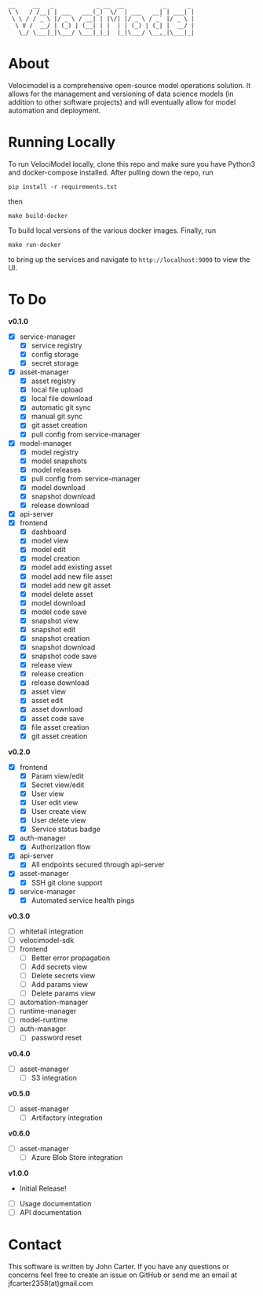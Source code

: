 ```
__     __   _            _ __  __           _      _
\ \   / /__| | ___   ___(_)  \/  | ___   __| | ___| |
 \ \ / / _ \ |/ _ \ / __| | |\/| |/ _ \ / _` |/ _ \ |
  \ V /  __/ | (_) | (__| | |  | | (_) | (_| |  __/ |
   \_/ \___|_|\___/ \___|_|_|  |_|\___/ \__,_|\___|_|
```

# About

Velocimodel is a comprehensive open-source model operations solution. It allows for the management and versioning of data science models (in addition to other software projects) and will eventually allow for model automation and deployment.

# Running Locally

To run VelociModel locally, clone this repo and make sure you have Python3 and docker-compose installed. After pulling down the repo, run

```
pip install -r requirements.txt
```

then

```
make build-docker
```

To build local versions of the various docker images. Finally, run

```
make run-docker
```

to bring up the services and navigate to `http://localhost:9000` to view the UI.

# To Do

**v0.1.0**

- [x] service-manager
   - [x] service registry
   - [x] config storage
   - [x] secret storage
- [x] asset-manager
   - [x] asset registry
   - [x] local file upload
   - [x] local file download
   - [x] automatic git sync
   - [x] manual git sync
   - [x] git asset creation
   - [x] pull config from service-manager
- [x] model-manager
   - [x] model registry
   - [x] model snapshots
   - [x] model releases
   - [x] pull config from service-manager
   - [x] model download
   - [x] snapshot download
   - [x] release download
- [x] api-server
- [x] frontend
   - [x] dashboard
   - [x] model view
   - [x] model edit
   - [x] model creation
   - [x] model add existing asset
   - [x] model add new file asset
   - [x] model add new git asset
   - [x] model delete asset
   - [x] model download
   - [x] model code save
   - [x] snapshot view
   - [x] snapshot edit
   - [x] snapshot creation
   - [x] snapshot download
   - [x] snapshot code save
   - [x] release view
   - [x] release creation
   - [x] release download
   - [x] asset view
   - [x] asset edit
   - [x] asset download
   - [x] asset code save
   - [x] file asset creation
   - [x] git asset creation

**v0.2.0**

- [x] frontend
   - [x] Param view/edit
   - [x] Secret view/edit
   - [x] User view
   - [x] User edit view
   - [x] User create view
   - [x] User delete view
   - [x] Service status badge
- [x] auth-manager
   - [x] Authorization flow
- [x] api-server
   - [x] All endpoints secured through api-server
- [x] asset-manager
   - [x] SSH git clone support
- [x] service-manager
   - [x] Automated service health pings

**v0.3.0**

- [ ] whitetail integration
- [ ] velocimodel-sdk
- [ ] frontend
   - [ ] Better error propagation
   - [ ] Add secrets view
   - [ ] Delete secrets view
   - [ ] Add params view
   - [ ] Delete params view
- [ ] automation-manager
- [ ] runtime-manager
- [ ] model-runtime
- [ ] auth-manager
   - [ ] password reset
   
**v0.4.0**

- [ ] asset-manager
   - [ ] S3 integration

**v0.5.0**

- [ ] asset-manager
   - [ ] Artifactory integration

**v0.6.0**

- [ ] asset-manager
   - [ ] Azure Blob Store integration

**v1.0.0**

- Initial Release!
- [ ] Usage documentation
- [ ] API documentation

# Contact

This software is written by John Carter. If you have any questions or concerns feel free to create an issue on GitHub or send me an email at jfcarter2358(at)gmail.com

